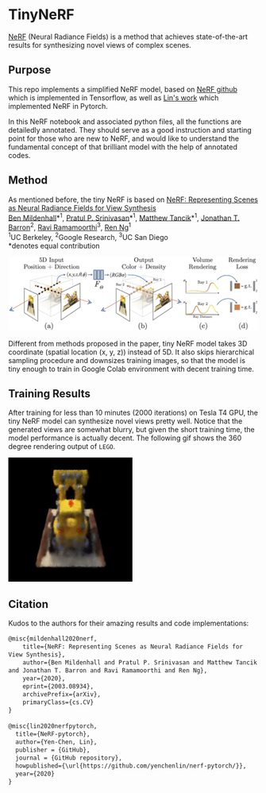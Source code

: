 # TinyNeRF
[NeRF](http://www.matthewtancik.com/nerf) (Neural Radiance Fields) is a method that achieves state-of-the-art results for synthesizing novel views of complex scenes.

## Purpose
This repo implements a simplified NeRF model, based on [NeRF github](https://github.com/bmild/nerf) which is implemented in Tensorflow, as well as [Lin's work](https://github.com/yenchenlin/nerf-pytorch/blob/master/run_nerf_helpers.py) which implemented NeRF in Pytorch. 

In this NeRF notebook and associated python files, all the functions are detailedly annotated. They should serve as a good instruction and starting point for those who are new to NeRF, and would like to understand the fundamental concept of that brilliant model with the help of annotated codes.

## Method
As mentioned before, the tiny NeRF is based on [NeRF: Representing Scenes as Neural Radiance Fields for View Synthesis](http://tancik.com/nerf)  
 [Ben Mildenhall](https://people.eecs.berkeley.edu/~bmild/)\*<sup>1</sup>,
 [Pratul P. Srinivasan](https://people.eecs.berkeley.edu/~pratul/)\*<sup>1</sup>,
 [Matthew Tancik](http://tancik.com/)\*<sup>1</sup>,
 [Jonathan T. Barron](http://jonbarron.info/)<sup>2</sup>,
 [Ravi Ramamoorthi](http://cseweb.ucsd.edu/~ravir/)<sup>3</sup>,
 [Ren Ng](https://www2.eecs.berkeley.edu/Faculty/Homepages/yirenng.html)<sup>1</sup> <br>
 <sup>1</sup>UC Berkeley, <sup>2</sup>Google Research, <sup>3</sup>UC San Diego  
  \*denotes equal contribution  
  
<img src='imgs/pipeline.jpg'/>

Different from methods proposed in the paper, tiny NeRF model takes 3D coordinate (spatial location (x, y, z)) instead of 5D. It also skips hierarchical sampling procedure and downsizes training images, so that the model is tiny enough to train in Google Colab environment with decent training time.

## Training Results
After training for less than 10 minutes (2000 iterations) on Tesla T4 GPU, the tiny NeRF model can synthesize novel views pretty well. Notice that the generated views are somewhat blurry, but given the short training time, the model performance is actually decent. The following gif shows the 360 degree rendering output of `LEGO`.

<img src="results/LEGO_video.gif" width="250" height="250"/>


## Citation
Kudos to the authors for their amazing results and code implementations:
```
@misc{mildenhall2020nerf,
    title={NeRF: Representing Scenes as Neural Radiance Fields for View Synthesis},
    author={Ben Mildenhall and Pratul P. Srinivasan and Matthew Tancik and Jonathan T. Barron and Ravi Ramamoorthi and Ren Ng},
    year={2020},
    eprint={2003.08934},
    archivePrefix={arXiv},
    primaryClass={cs.CV}
}

@misc{lin2020nerfpytorch,
  title={NeRF-pytorch},
  author={Yen-Chen, Lin},
  publisher = {GitHub},
  journal = {GitHub repository},
  howpublished={\url{https://github.com/yenchenlin/nerf-pytorch/}},
  year={2020}
}
```
